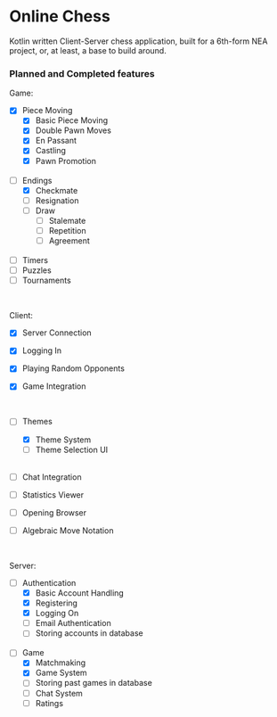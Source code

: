 # Online Chess
Kotlin written Client-Server chess application, built for a 6th-form
NEA project, or, at least, a base to build around.

### Planned and Completed features
Game:
- [x] Piece Moving
  - [x] Basic Piece Moving
  - [x] Double Pawn Moves
  - [x] En Passant
  - [x] Castling
  - [x] Pawn Promotion

  <br />
- [ ] Endings
  - [x] Checkmate
  - [ ] Resignation
  - [ ] Draw
    - [ ] Stalemate
    - [ ] Repetition
    - [ ] Agreement
    
    <br />
- [ ] Timers
- [ ] Puzzles
- [ ] Tournaments

<br />

Client:
- [x] Server Connection
- [x] Logging In
- [x] Playing Random Opponents
- [x] Game Integration

    <br />
- [ ] Themes
  - [x] Theme System
  - [ ] Theme Selection UI

  <br />
- [ ] Chat Integration
- [ ] Statistics Viewer
- [ ] Opening Browser
- [ ] Algebraic Move Notation

<br />

Server:
- [ ] Authentication
  - [x] Basic Account Handling
  - [x] Registering
  - [x] Logging On
  - [ ] Email Authentication
  - [ ] Storing accounts in database

  <br />
- [ ] Game
  - [x] Matchmaking
  - [x] Game System
  - [ ] Storing past games in database
  - [ ] Chat System
  - [ ] Ratings

